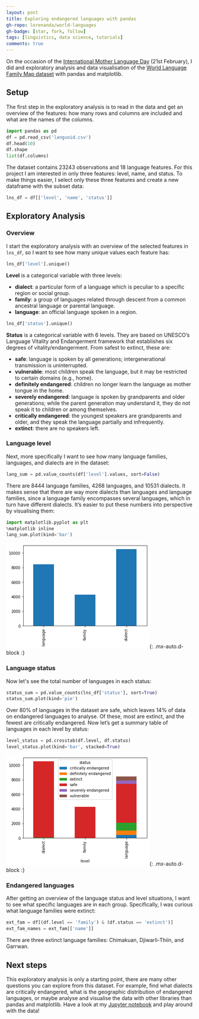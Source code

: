 ```yaml
---
layout: post
title: Exploring endangered languages with pandas
gh-repo: lorenanda/world-languages
gh-badge: [star, fork, follow]
tags: [linguistics, data science, tutorials]
comments: true
---
```


On the occasion of the [International Mother Language Day](https://www.un.org/en/observances/mother-language-day) (21st February), I did and exploratory analysis and data visualisation of the [World Language Family Map dataset](https://www.kaggle.com/rtatman/world-language-family-map) with pandas and matplotlib.

## Setup

The first step in the exploratory analysis is to read in the data and get an overview of the features: how many rows and columns are included and what are the names of the columns.

```python
import pandas as pd
df = pd.read_csv('languoid.csv')
df.head(10)
df.shape
list(df.columns)
```

The dataset contains 23243 observations and 18 language features. For this project I am interested in only three features: level, name, and status. To make things easier, I select only these three features and create a new dataframe with the subset data:

```python
lns_df = df[['level', 'name', 'status']]
```

## Exploratory Analysis

### Overview

I start the exploratory analysis with an overview of the selected features in `lns_df`, so I want to see how many unique values each feature has:

```python
lns_df['level'].unique()
```

**Level** is a categorical variable with three levels:

- **dialect**: a particular form of a language which is peculiar to a specific region or social group.
- **family**: a group of languages related through descent from a common ancestral language or parental language.
- **language**: an official language spoken in a region.

```python
lns_df['status'].unique()
```

**Status** is a categorical variable with 6 levels. They are based on UNESCO’s Language Vitality and Endangerment framework that establishes six degrees of vitality/endangerment. From safest to extinct, these are:

- **safe**: language is spoken by all generations; intergenerational transmission is uninterrupted.
- **vulnerable**: most children speak the language, but it may be restricted to certain domains (e.g., home).
- **definitely endangered**: children no longer learn the language as mother tongue in the home.
- **severely endangered**: language is spoken by grandparents and older generations; while the parent generation may understand it, they do not speak it to children or among themselves.
- **critically endangered**: the youngest speakers are grandparents and older, and they speak the language partially and infrequently.
- **extinct**: there are no speakers left.

### Language level

Next, more specifically I want to see how many language families, languages, and dialects are in the dataset:

```python
lang_sum = pd.value_counts(df['level'].values, sort=False)
```

There are 8444 language families, 4268 languages, and 10531 dialects. It makes sense that there are way more dialects than languages and language families, since a language family encompasses several languages, which in turn have different dialects. It’s easier to put these numbers into perspective by visualising them:

```python
import matplotlib.pyplot as plt
%matplotlib inline
lang_sum.plot(kind='bar')
```

![Barplot](../assets/img/endangered_languages_barplot.png){: .mx-auto.d-block :}

### Language status

Now let's see the total number of languages in each status:

```python
status_sum = pd.value_counts(lns_df['status'], sort=True)
status_sum.plot(kind='pie')
```

Over 80% of languages in the dataset are safe, which leaves 14% of data on endangered languages to analyse. Of these, most are extinct, and the fewest are critically endangered. Now let’s get a summary table of languages in each level by status:

```python
level_status = pd.crosstab(df.level, df.status)
level_status.plot(kind='bar', stacked=True)
```

![Status_plot](../assets/img/endangered_languages_status.png){: .mx-auto.d-block :}

### Endangered languages

After getting an overview of the language status and level situations, I want to see what specific languages are in each group. Specifically, I was curious what language families were extinct:

```python
ext_fam = df[(df.level == 'family') & (df.status == 'extinct')]
ext_fam_names = ext_fam[['name']]
```

There are three extinct language families: Chimakuan, Djiwarli-Thiin, and Garrwan.

## Next steps

This exploratory analysis is only a starting point, there are many other questions you can explore from this dataset. For example, find what dialects are critically endangered, what is the geographic distribution of endangered languages, or maybe analyse and visualise the data with other libraries than pandas and matplotlib. Have a look at my [Jupyter notebook](https://github.com/lorenanda/world-languages) and play around with the data!
